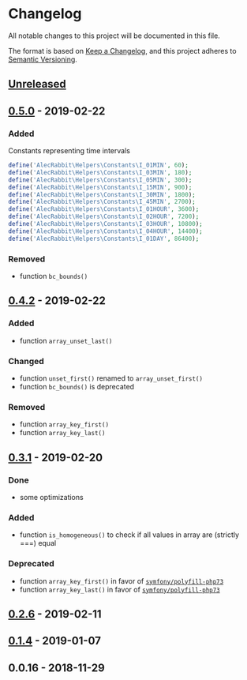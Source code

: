 # Changelog
All notable changes to this project will be documented in this file.

The format is based on [Keep a Changelog](https://keepachangelog.com/en/1.0.0/),
and this project adheres to [Semantic Versioning](https://semver.org/spec/v2.0.0.html).


## [Unreleased]

## [0.5.0] - 2019-02-22 
### Added
Constants representing time intervals
```php
define('AlecRabbit\Helpers\Constants\I_01MIN', 60);
define('AlecRabbit\Helpers\Constants\I_03MIN', 180);
define('AlecRabbit\Helpers\Constants\I_05MIN', 300);
define('AlecRabbit\Helpers\Constants\I_15MIN', 900);
define('AlecRabbit\Helpers\Constants\I_30MIN', 1800);
define('AlecRabbit\Helpers\Constants\I_45MIN', 2700);
define('AlecRabbit\Helpers\Constants\I_01HOUR', 3600);
define('AlecRabbit\Helpers\Constants\I_02HOUR', 7200);
define('AlecRabbit\Helpers\Constants\I_03HOUR', 10800);
define('AlecRabbit\Helpers\Constants\I_04HOUR', 14400);
define('AlecRabbit\Helpers\Constants\I_01DAY', 86400);

```
### Removed
- function `bc_bounds()` 

## [0.4.2] - 2019-02-22 
### Added
- function `array_unset_last()` 

### Changed 
- function `unset_first()` renamed to `array_unset_first()`
- function `bc_bounds()` is deprecated
 
### Removed
- function `array_key_first()`
- function `array_key_last()`

## [0.3.1] - 2019-02-20
### Done
- some optimizations

### Added
- function `is_homogeneous()` to check if all values in array are (strictly ===) equal

### Deprecated
- function `array_key_first()` in favor of [`symfony/polyfill-php73`](https://github.com/symfony/polyfill-php73)
- function `array_key_last()` in favor of [`symfony/polyfill-php73`](https://github.com/symfony/polyfill-php73)

## [0.2.6] - 2019-02-11

## [0.1.4] - 2019-01-07

## 0.0.16 - 2018-11-29


[Unreleased]: https://github.com/alecrabbit/php-helpers/compare/0.5.0...HEAD
[0.5.0]: https://github.com/alecrabbit/php-helpers/compare/0.4.2...0.5.0
[0.4.2]: https://github.com/alecrabbit/php-helpers/compare/0.3.1...0.4.2
[0.3.1]: https://github.com/alecrabbit/php-helpers/compare/0.2.6...0.3.1
[0.2.6]: https://github.com/alecrabbit/php-helpers/compare/0.1.4...0.2.6
[0.1.4]: https://github.com/alecrabbit/php-helpers/compare/0.0.16...0.1.4